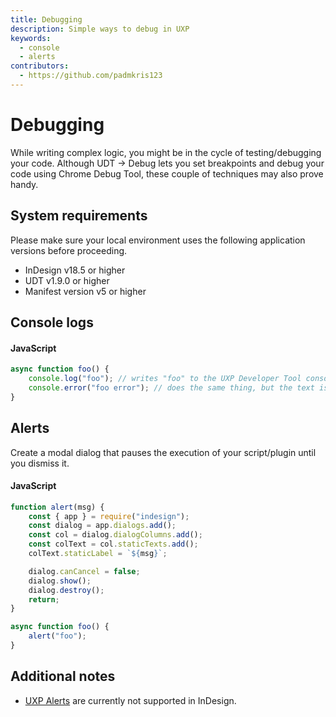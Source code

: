 ```yaml
---
title: Debugging
description: Simple ways to debug in UXP
keywords:
  - console
  - alerts
contributors:
  - https://github.com/padmkris123
---
```


# Debugging

While writing complex logic, you might be in the cycle of testing/debugging your code. Although UDT -> Debug lets you set breakpoints and debug your code using Chrome Debug Tool, these couple of techniques may also prove handy.

## System requirements
Please make sure your local environment uses the following application versions before proceeding.
- InDesign v18.5 or higher
- UDT v1.9.0 or higher
- Manifest version v5 or higher


## Console logs

<CodeBlock slots="heading, code" repeat="1" languages="JavaScript" />

#### JavaScript
```js
async function foo() {
    console.log("foo"); // writes "foo" to the UXP Developer Tool console.
    console.error("foo error"); // does the same thing, but the text is shown in red so errors are more easily seen.
}
```

## Alerts
Create a modal dialog that pauses the execution of your script/plugin until you dismiss it. <!-- // TODO verify this statement -->

<CodeBlock slots="heading, code" repeat="1" languages="JavaScript" />

#### JavaScript

```js
function alert(msg) {
    const { app } = require("indesign");
    const dialog = app.dialogs.add();
    const col = dialog.dialogColumns.add();
    const colText = col.staticTexts.add();
    colText.staticLabel = `${msg}`;

    dialog.canCancel = false;
    dialog.show();
    dialog.destroy();
    return;
}

async function foo() {
    alert("foo"); 
}
```

## Additional notes
- [UXP Alerts](/indesign/uxp/reference/uxp-api/reference-js/Global%20Members/HTML%20DOM/alert/) are currently not supported in InDesign.

